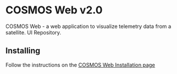 # COSMOS Web v2.0

COSMOS Web - a web application to visualize telemetry data from a satellite. UI Repository.

## Installing

Follow the instructions on the [COSMOS Web Installation page](https://hsfl.github.io/cosmos-docs/pages/2-getting_started/install/cosmos-web.html)
